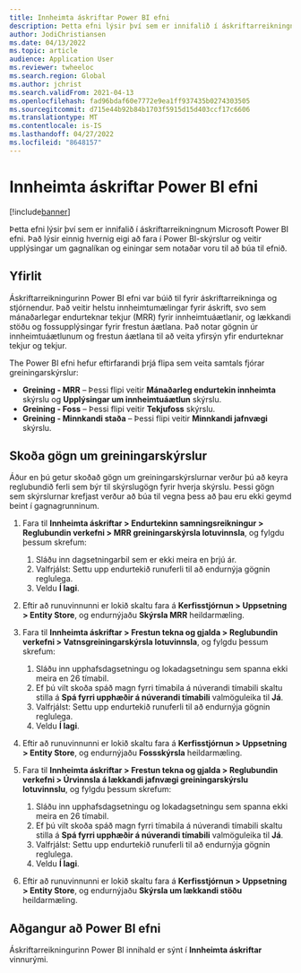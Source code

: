 ```yaml
---
title: Innheimta áskriftar Power BI efni
description: Þetta efni lýsir því sem er innifalið í áskriftarreikningnum Microsoft Power BI efni.
author: JodiChristiansen
ms.date: 04/13/2022
ms.topic: article
audience: Application User
ms.reviewer: twheeloc
ms.search.region: Global
ms.author: jchrist
ms.search.validFrom: 2021-04-13
ms.openlocfilehash: fad96bdaf60e7772e9ea1ff937435b0274303505
ms.sourcegitcommit: d715e44b92b84b1703f5915d15d403ccf17c6606
ms.translationtype: MT
ms.contentlocale: is-IS
ms.lasthandoff: 04/27/2022
ms.locfileid: "8648157"
---
```

# <a name="subscription-billing-power-bi-content"></a>Innheimta áskriftar Power BI efni

[!include[banner](../includes/banner.md)]

Þetta efni lýsir því sem er innifalið í áskriftarreikningnum Microsoft Power BI efni. Það lýsir einnig hvernig eigi að fara í Power BI-skýrslur og veitir upplýsingar um gagnalíkan og einingar sem notaðar voru til að búa til efnið. 

## <a name="overview"></a>Yfirlit

Áskriftarreikningurinn Power BI efni var búið til fyrir áskriftarreikninga og stjórnendur. Það veitir helstu innheimtumælingar fyrir áskrift, svo sem mánaðarlegar endurteknar tekjur (MRR) fyrir innheimtuáætlanir, og lækkandi stöðu og fossupplýsingar fyrir frestun áætlana. Það notar gögnin úr innheimtuáætlunum og frestun áætlana til að veita yfirsýn yfir endurteknar tekjur og tekjur.

The Power BI efni hefur eftirfarandi þrjá flipa sem veita samtals fjórar greiningarskýrslur: 

- **Greining - MRR** – Þessi flipi veitir **Mánaðarleg endurtekin innheimta** skýrslu og **Upplýsingar um innheimtuáætlun** skýrslu.
- **Greining - Foss** – Þessi flipi veitir **Tekjufoss** skýrslu.
- **Greining - Minnkandi staða** – Þessi flipi veitir **Minnkandi jafnvægi** skýrslu.

## <a name="view-data-on-the-analytical-reports"></a>Skoða gögn um greiningarskýrslur

Áður en þú getur skoðað gögn um greiningarskýrslurnar verður þú að keyra reglubundið ferli sem býr til skýrslugögn fyrir hverja skýrslu. Þessi gögn sem skýrslurnar krefjast verður að búa til vegna þess að þau eru ekki geymd beint í gagnagrunninum. 

1. Fara til **Innheimta áskriftar \> Endurtekinn samningsreikningur \> Reglubundin verkefni \> MRR greiningarskýrsla lotuvinnsla**, og fylgdu þessum skrefum:

    1. Sláðu inn dagsetningarbil sem er ekki meira en þrjú ár.
    2. Valfrjálst: Settu upp endurtekið runuferli til að endurnýja gögnin reglulega.
    3. Veldu **Í lagi**.

2. Eftir að runuvinnunni er lokið skaltu fara á **Kerfisstjórnun \> Uppsetning \> Entity Store**, og endurnýjaðu **Skýrsla MRR** heildarmæling. 
3. Fara til **Innheimta áskriftar \> Frestun tekna og gjalda \> Reglubundin verkefni \> Vatnsgreiningarskýrsla lotuvinnsla**, og fylgdu þessum skrefum:

    1. Sláðu inn upphafsdagsetningu og lokadagsetningu sem spanna ekki meira en 26 tímabil. 
    2. Ef þú vilt skoða spáð magn fyrri tímabila á núverandi tímabili skaltu stilla á **Spá fyrri upphæðir á núverandi tímabili** valmöguleika til **Já**.
    3. Valfrjálst: Settu upp endurtekið runuferli til að endurnýja gögnin reglulega.
    4. Veldu **Í lagi**. 

4. Eftir að runuvinnunni er lokið skaltu fara á **Kerfisstjórnun \> Uppsetning \> Entity Store**, og endurnýjaðu **Fossskýrsla** heildarmæling.
5. Fara til **Innheimta áskriftar \> Frestun tekna og gjalda \> Reglubundin verkefni \> Úrvinnsla á lækkandi jafnvægi greiningarskýrslu lotuvinnslu**, og fylgdu þessum skrefum:

    1. Sláðu inn upphafsdagsetningu og lokadagsetningu sem spanna ekki meira en 26 tímabil. 
    2. Ef þú vilt skoða spáð magn fyrri tímabila á núverandi tímabili skaltu stilla á **Spá fyrri upphæðir á núverandi tímabili** valmöguleika til **Já**.
    3. Valfrjálst: Settu upp endurtekið runuferli til að endurnýja gögnin reglulega.
    4. Veldu **Í lagi**.

6. Eftir að runuvinnunni er lokið skaltu fara á **Kerfisstjórnun \> Uppsetning \> Entity Store**, og endurnýjaðu **Skýrsla um lækkandi stöðu** heildarmæling.

## <a name="accessing-the-power-bi-content"></a>Aðgangur að Power BI efni

Áskriftarreikningurinn Power BI innihald er sýnt í **Innheimta áskriftar** vinnurými.
